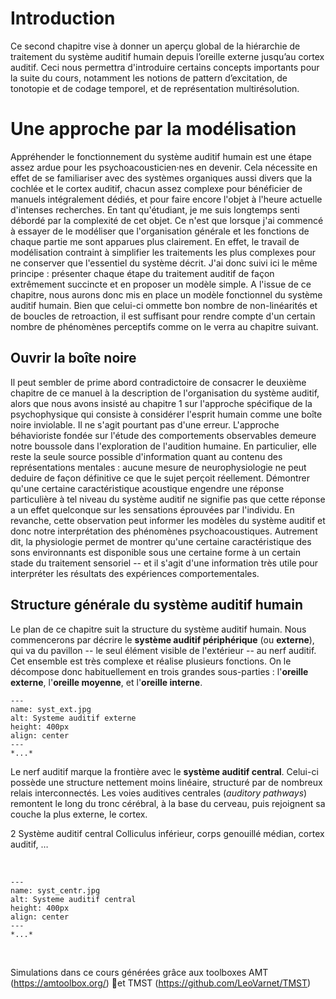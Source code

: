 
# Introduction

Ce second chapitre vise à donner un aperçu global de la hiérarchie de traitement du système auditif humain depuis l’oreille externe jusqu’au cortex auditif. Ceci nous permettra d'introduire certains concepts importants pour la suite du cours, notamment les notions de pattern d’excitation, de tonotopie et de codage temporel, et de représentation multirésolution.

# Une approche par la modélisation 

Appréhender le fonctionnement du système auditif humain est une étape assez ardue pour les psychoacousticien·nes en devenir. Cela nécessite en effet de se familiariser avec des systèmes organiques aussi divers que la cochlée et le cortex auditif, chacun assez complexe pour bénéficier de manuels intégralement dédiés, et pour faire encore l'objet à l'heure actuelle d'intenses recherches. En tant qu'étudiant, je me suis longtemps senti débordé par la complexité de cet objet. Ce n'est que lorsque j'ai commencé à essayer de le modéliser que l'organisation générale et les fonctions de chaque partie me sont apparues plus clairement. En effet, le travail de modélisation contraint à simplifier les traitements les plus complexes pour ne conserver que l'essentiel du système décrit. J'ai donc suivi ici le même principe : présenter chaque étape du traitement auditif de façon extrêmement succincte et en proposer un modèle simple. A l'issue de ce chapitre, nous aurons donc mis en place un modèle fonctionnel du système auditif humain. Bien que celui-ci ommette bon nombre de non-linéarités et de boucles de retroaction, il est suffisant pour rendre compte d'un certain nombre de phénomènes perceptifs comme on le verra au chapitre suivant.

## Ouvrir la boîte noire

Il peut sembler de prime abord contradictoire de consacrer le deuxième chapitre de ce manuel à la description de l'organisation du système auditif, alors que nous avons insisté au chapitre 1 sur l'approche spécifique de la psychophysique qui consiste à considérer l'esprit humain comme une boîte noire inviolable. Il ne s'agit pourtant pas d'une erreur. L'approche béhavioriste fondée sur l'étude des comportements observables demeure notre boussole dans l'exploration de l'audition humaine. En particulier, elle reste la seule source possible d'information quant au contenu des représentations mentales : aucune mesure de neurophysiologie ne peut deduire de façon définitive ce que le sujet perçoit réellement. Démontrer qu'une certaine caractéristique acoustique engendre une réponse particulière à tel niveau du système auditif ne signifie pas que cette réponse a un effet quelconque sur les sensations éprouvées par l'individu. En revanche, cette observation peut informer les modèles du système auditif et donc notre interprétation des phénomènes psychoacoustiques. Autrement dit, la physiologie permet de montrer qu'une certaine caractéristique des sons environnants est disponible sous une certaine forme à un certain stade du traitement sensoriel -- et il s'agit d'une information très utile pour interpréter les résultats des expériences comportementales.

## Structure générale du système auditif humain 

Le plan de ce chapitre suit la structure du système auditif humain. Nous commencerons par décrire le **système auditif périphérique** (ou **externe**), qui va du pavillon -- le seul élément visible de l'extérieur -- au nerf auditif. Cet ensemble est très complexe et réalise plusieurs fonctions. On le décompose donc habituellement en trois grandes sous-parties : l'**oreille externe**, l'**oreille moyenne**, et l'**oreille interne**. 

```{figure} syst_ext.jpg
---
name: syst_ext.jpg
alt: Systeme auditif externe
height: 400px
align: center
---
*...*
```

Le nerf auditif marque la frontière avec le **système auditif central**. Celui-ci possède une structure nettement moins linéaire, structuré par de nombreux relais interconnectés. Les voies auditives centrales (*auditory pathways*) remontent le long du tronc cérébral, à la base du cerveau, puis rejoignent sa couche la plus externe, le cortex. 

2 Système auditif central
Colliculus inférieur, 
         corps genouillé médian,
                 cortex auditif, …

<br /> 

```{figure} syst_centr.jpg
---
name: syst_centr.jpg
alt: Systeme auditif central
height: 400px
align: center
---
*...*
```

<br />

Simulations dans ce cours générées grâce aux toolboxes AMT (https://amtoolbox.org/) et TMST (https://github.com/LeoVarnet/TMST)


